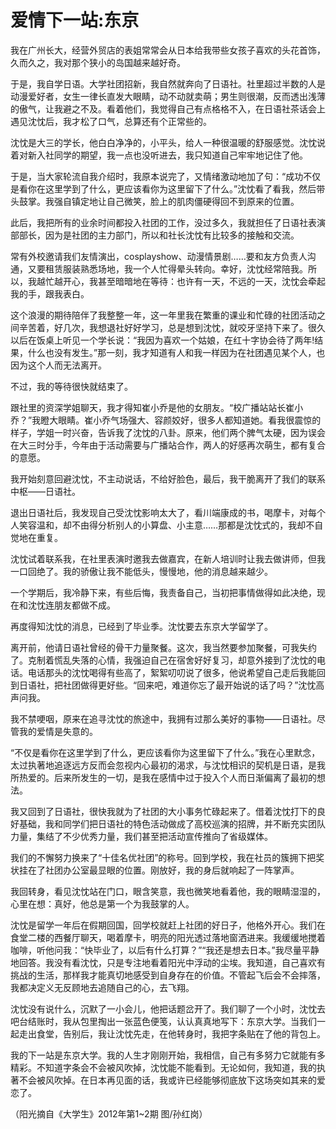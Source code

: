 # 爱情下一站:东京

我在广州长大，经营外贸店的表姐常常会从日本给我带些女孩子喜欢的头花首饰，久而久之，我对那个狭小的岛国越来越好奇。 

于是，我自学日语。大学社团招新，我自然就奔向了日语社。社里超过半数的人是动漫爱好者，女生一律长直发大眼睛，动不动就卖萌；男生则很潮，反而透出浅薄的傲气，让我避之不及。看着他们，我觉得自己有点格格不入，在日语社茶话会上遇见沈忱后，我才松了口气，总算还有个正常些的。 

沈忱是大三的学长，他白白净净的，小平头，给人一种很温暖的舒服感觉。沈忱说着对新入社同学的期望，我一点也没听进去，我只知道自己牢牢地记住了他。 

于是，当大家轮流自我介绍时，我原本说完了，又情绪激动地加了句：“成功不仅是看你在这里学到了什么，更应该看你为这里留下了什么。”沈忱看了看我，然后带头鼓掌。我强自镇定地让自己微笑，脸上的肌肉僵硬得回不到原来的位置。 

此后，我把所有的业余时间都投入社团的工作，没过多久，我就担任了日语社表演部部长，因为是社团的主力部门，所以和社长沈忱有比较多的接触和交流。 

常有外校邀请我们友情演出，cosplayshow、动漫情景剧……要和友方负责人沟通，又要租赁服装熟悉场地，我一个人忙得晕头转向。幸好，沈忱经常陪我。所以，我越忙越开心，我甚至暗暗地在等待：也许有一天，不远的一天，沈忱会牵起我的手，跟我表白。 

这个浪漫的期待陪伴了我整整一年，这一年里我在繁重的课业和忙碌的社团活动之间辛苦着，好几次，我想退社好好学习，总是想到沈忱，就咬牙坚持下来了。很久以后在饭桌上听见一个学长说：“我因为喜欢一个姑娘，在红十字协会待了两年!结果，什么也没有发生。”那一刻，我才知道有人和我一样因为在社团遇见某个人，也因为这个人而无法离开。 

不过，我的等待很快就结束了。 

跟社里的资深学姐聊天，我才得知崔小乔是他的女朋友。“校广播站站长崔小乔？”我瞪大眼睛。崔小乔气场强大、容颜姣好，很多人都知道她。看我很震惊的样子，学姐一时兴奋，告诉我了沈忱的八卦。原来，他们两个脾气太硬，因为误会在大三时分手，今年由于活动需要与广播站合作，两人的好感再次萌生，都有复合的意愿。 

我开始刻意回避沈忱，不主动说话，不给好脸色，最后，我干脆离开了我们的联系中枢——日语社。 

退出日语社后，我发现自己受沈忱影响太大了，看川端康成的书，喝摩卡，对每个人笑容温和，却不由得分析别人的小算盘、小主意……那都是沈忱式的，我却不自觉地在重复。 

沈忱试着联系我，在社里表演时邀我去做嘉宾，在新人培训时让我去做讲师，但我一口回绝了。我的骄傲让我不能低头，慢慢地，他的消息越来越少。 

一个学期后，我冷静下来，有些后悔，我责备自己，当初把事情做得如此决绝，现在和沈忱连朋友都做不成。 

再度得知沈忱的消息，已经到了毕业季。沈忱要去东京大学留学了。 

离开前，他请日语社曾经的骨干力量聚餐。这次，我当然要参加聚餐，可我失约了。克制着慌乱失落的心情，我强迫自己在宿舍好好复习，却意外接到了沈忱的电话。电话那头的沈忱喝得有些高了，絮絮叨叨说了很多，他说希望自己走后我能回到日语社，把社团做得更好些。“回来吧，难道你忘了最开始说的话了吗？”沈忱高声问我。 

我不禁哽咽，原来在追寻沈忱的旅途中，我拥有过那么美好的事物——日语社。尽管我的爱情是失意的。 

“不仅是看你在这里学到了什么，更应该看你为这里留下了什么。”我在心里默念，太过执著地追逐远方反而会忽视内心最初的渴求，与沈忱相识的契机是日语，是我所热爱的。后来所发生的一切，是我在感情中过于投入个人而日渐偏离了最初的想法。 

我又回到了日语社，很快我就为了社团的大小事务忙碌起来了。借着沈忱打下的良好基础，我和同学们把日语社的特色活动做成了高校巡演的招牌，并不断充实团队力量，集结了不少优秀力量，我们甚至把活动宣传推向了省级媒体。 

我们的不懈努力换来了“十佳名优社团”的称号。回到学校，我在社员的簇拥下把奖状挂在了社团办公室最显眼的位置。刚放好，我的身后就响起了一阵掌声。 

我回转身，看见沈忱站在门口，眼含笑意，我也微笑地看着他，我的眼睛湿湿的，心里在想：真好，他总是第一个为我鼓掌的人。 

沈忱是留学一年后在假期回国，回学校就赶上社团的好日子，他格外开心。我们在食堂二楼的西餐厅聊天，喝着摩卡，明亮的阳光透过落地窗洒进来。我缓缓地搅着咖啡，听他问我：“快毕业了，以后有什么打算？”“我还是想去日本。”我尽量平静地回答。我没有看沈忱，只是专注地看着阳光中浮动的尘埃。我知道，自己喜欢有挑战的生活，那样我才能真切地感受到自身存在的价值。不管起飞后会不会摔落，我都决定义无反顾地去追随自己的心，去飞翔。 

沈忱没有说什么，沉默了一小会儿，他把话题岔开了。我们聊了一个小时，沈忱去吧台结账时，我从包里掏出一张蓝色便笺，认认真真地写下：东京大学。当我们一起走出食堂，告别后，我让沈忱先走，在他转身时，我把字条贴在了他的背包上。 

我的下一站是东京大学。我的人生才刚刚开始，我相信，自己有多努力它就能有多精彩。不知道字条会不会被风吹掉，沈忱能不能看到。无论如何，我知道，我的执著不会被风吹掉。在日本再见面的话，我或许已经能够彻底放下这场突如其来的爱恋了。 

（阳光摘自《大学生》2012年第1~2期 图/孙红岗）